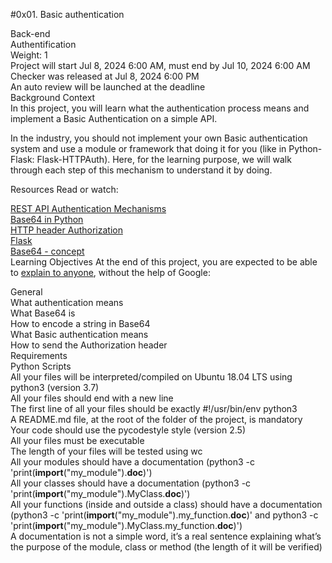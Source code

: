 #0x01. Basic authentication  

Back-end  
Authentification  
 Weight: 1  
 Project will start Jul 8, 2024 6:00 AM, must end by Jul 10, 2024 6:00 AM  
 Checker was released at Jul 8, 2024 6:00 PM  
 An auto review will be launched at the deadline  
Background Context  
In this project, you will learn what the authentication process means and implement a Basic Authentication on a simple API.  

In the industry, you should not implement your own Basic authentication system and use a module or framework that doing it for you (like in Python-Flask: Flask-HTTPAuth). Here, for the learning purpose, we will walk through each step of this mechanism to understand it by doing.  



Resources
Read or watch:

[REST API Authentication Mechanisms](https://intranet.alxswe.com/rltoken/ssg5umgsMk5jKM8WRHk2Ug)  
[Base64 in Python](https://intranet.alxswe.com/rltoken/RpaPRyKx1rdHgRSUyuPfeg)  
[HTTP header Authorization](https://intranet.alxswe.com/rltoken/WlARq8tQPUGQq5VphLKM4w)  
[Flask](https://intranet.alxswe.com/rltoken/HG5WXgSja5kMa29fbMd9Aw)  
[Base64 - concept](https://intranet.alxswe.com/rltoken/br6Rp4iMaOce6EAC-JQnOw)  
Learning Objectives
At the end of this project, you are expected to be able to [explain to anyone](https://intranet.alxswe.com/rltoken/swiIZazfz7mspY1vjuy_Zg), without the help of Google:

General  
What authentication means  
What Base64 is  
How to encode a string in Base64  
What Basic authentication means  
How to send the Authorization header  
Requirements  
Python Scripts  
All your files will be interpreted/compiled on Ubuntu 18.04 LTS using python3 (version 3.7)  
All your files should end with a new line  
The first line of all your files should be exactly #!/usr/bin/env python3  
A README.md file, at the root of the folder of the project, is mandatory  
Your code should use the pycodestyle style (version 2.5)  
All your files must be executable  
The length of your files will be tested using wc   
All your modules should have a documentation (python3 -c 'print(__import__("my_module").__doc__)')  
All your classes should have a documentation (python3 -c 'print(__import__("my_module").MyClass.__doc__)')  
All your functions (inside and outside a class) should have a documentation (python3 -c 'print(__import__("my_module").my_function.__doc__)' and python3 -c 'print(__import__("my_module").MyClass.my_function.__doc__)')  
A documentation is not a simple word, it’s a real sentence explaining what’s the purpose of the module, class or method (the length of it will be verified)  